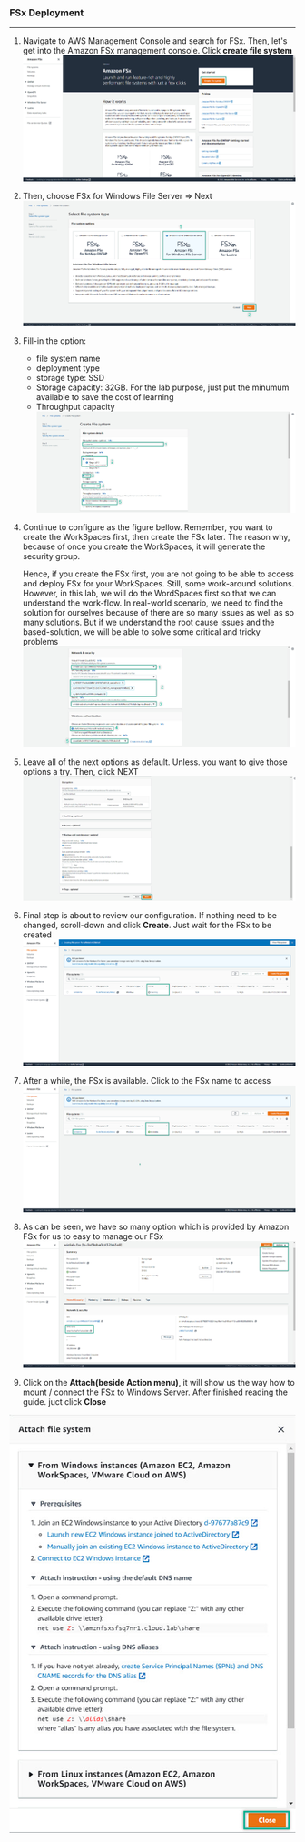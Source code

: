 ### FSx Deployment
---

1. Navigate to AWS Management Console and search for FSx. Then, let's get into the Amazon FSx management console. Click **create file system**
![fsx-deployment](../../images/fsx-deployment-1.jpg)  

2. Then, choose FSx for Windows File Server => Next
![fsx-deployment](../../images/fsx-deployment-2.jpg)  

3. Fill-in the option:
   - file system name
   - deployment type
   - storage type: SSD
   - Storage capacity: 32GB. For the lab purpose, just put the minumum available to save the cost of learning
   - Throughput capacity
![fsx-deployment](../../images/fsx-deployment-3.jpg)  

4. Continue to configure as the figure bellow. Remember, you want to create the WorkSpaces first, then create the FSx later. The reason why, because of once you create the WorkSpaces, it will generate the security group.  

    Hence, if you create the FSx first, you are not going to be able to access and deploy FSx for your WorkSpaces. Still, some work-around solutions. However, in this lab, we will do the WordSpaces first so that we can understand the work-flow. In real-world scenario, we need to find the solution for ourselves because of there are so many issues as well as so many solutions. But if we understand the root cause issues and the based-solution, we will be able to solve some critical and tricky problems
![fsx-deployment](../../images/fsx-deployment-4.jpg)  

5. Leave all of the next options as default. Unless. you want to give those options a try. Then, click NEXT
![fsx-deployment](../../images/fsx-deployment-5.jpg)  

6. Final step is about to review our configuration. If nothing need to be changed, scroll-down and click **Create**. Just wait for the FSx to be created
![fsx-deployment](../../images/fsx-deployment-6.jpg)  

7. After a while, the FSx is available. Click to the FSx name to access 
![fsx-deployment](../../images/fsx-deployment-7.jpg)  

8. As can be seen, we have so many option which is provided by Amazon FSx for us to easy to manage our FSx
![fsx-deployment](../../images/fsx-deployment-8.jpg)  

9. Click on the **Attach(beside Action menu)**, it will show us the way how to mount / connect the FSx to Windows Server. After finished reading the guide. juct click **Close**  

![fsx-deployment](../../images/fsx-deployment-9.jpg)  


